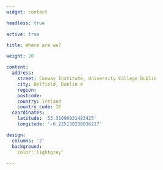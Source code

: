 ```yaml
---
widget: contact

headless: true

active: true

title: Where are we?

weight: 20

content:
  address:
    street: Conway Institute, University College Dublin
    city: Belfield, Dublin 4
    region: 
    postcode:
    country: Ireland
    country_code: IE
  coordinates:
    latitude: '53.31090931483425'
    longitude: '-6.225138238836217'

design:
  columns: '2'
  background:
    color:'lightgrey'
 
---
```

